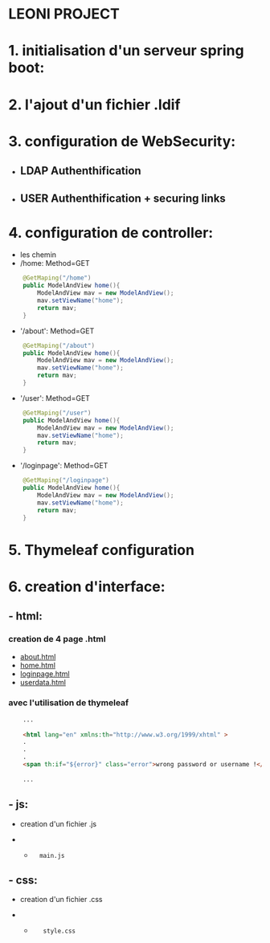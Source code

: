 # LEONI PROJECT
#

# 1. initialisation d'un serveur spring boot:

#

# 2. l'ajout d'un fichier .ldif

#

# 3. configuration de WebSecurity:
- ##  LDAP Authenthification
- ##  USER Authenthification + securing links
#

# 4. configuration de controller:
- les chemin
- /home: Method=GET
``` java
    @GetMaping("/home")
    public ModelAndView home(){
        ModelAndView mav = new ModelAndView();
        mav.setViewName("home");
        return mav;
    }

```
- '/about': Method=GET
``` java
    @GetMaping("/about")
    public ModelAndView home(){
        ModelAndView mav = new ModelAndView();
        mav.setViewName("home");
        return mav;
    }

```
- '/user': Method=GET
``` java
    @GetMaping("/user")
    public ModelAndView home(){
        ModelAndView mav = new ModelAndView();
        mav.setViewName("home");
        return mav;
    }

```
- '/loginpage': Method=GET
``` java
    @GetMaping("/loginpage")
    public ModelAndView home(){
        ModelAndView mav = new ModelAndView();
        mav.setViewName("home");
        return mav;
    }

```
#
# 5. Thymeleaf configuration

#
# 6.  creation d'interface:
## -    html:
###        creation de 4 page .html
-   [about.html](https://github.com/khalilrached/spring-LDAP-Angular/blob/master/back-end/src/main/resources/templates/about.html)
-   [home.html](https://github.com/khalilrached/spring-LDAP-Angular/blob/master/back-end/src/main/resources/templates/home.html)
-   [loginpage.html](https://github.com/khalilrached/spring-LDAP-Angular/blob/master/back-end/src/main/resources/templates/loginpage.html)
-   [userdata.html](https://github.com/khalilrached/spring-LDAP-Angular/blob/master/back-end/src/main/resources/templates/user/userdata.html)
        
### avec l'utilisation de thymeleaf

``` html
    ...
    
    <html lang="en" xmlns:th="http://www.w3.org/1999/xhtml" >
    .
    .
    .
    <span th:if="${error}" class="error">wrong password or username !</span>
    
    ...
```

## - js:

*   creation d'un fichier .js

* -       main.js

## - css:

*  creation d'un fichier .css

* -        style.css
